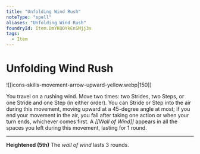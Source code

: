 ```yaml
---
title: "Unfolding Wind Rush"
noteType: "spell"
aliases: "Unfolding Wind Rush"
foundryId: Item.DmYKQOYkEnSMjj3s
tags:
  - Item
---
```


# Unfolding Wind Rush
![[icons-skills-movement-arrow-upward-yellow.webp|150]]

You travel on a rushing wind. Move two times: two Strides, two Steps, or one Stride and one Step (in either order). You can Stride or Step into the air during this movement, moving upward at a 45-degree angle at most; if you end your movement in the air, you fall after taking one action or when your turn ends, whichever comes first. A _[[Wall of Wind]]_ appears in all the spaces you left during this movement, lasting for 1 round.

* * *

**Heightened (5th)** The _wall of wind_ lasts 3 rounds.
